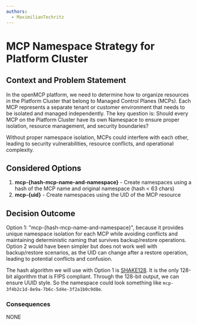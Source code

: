 ```yaml
---
authors:
  - MaximilianTechritz
---
```


# MCP Namespace Strategy for Platform Cluster

## Context and Problem Statement

In the openMCP platform, we need to determine how to organize resources in the Platform Cluster that belong to Managed Control Planes (MCPs). Each MCP represents a separate tenant or customer environment that needs to be isolated and managed independently. The key question is: Should every MCP on the Platform Cluster have its own Namespace to ensure proper isolation, resource management, and security boundaries?

Without proper namespace isolation, MCPs could interfere with each other, leading to security vulnerabilities, resource conflicts, and operational complexity.

## Considered Options

1. **mcp-{hash-mcp-name-and-namespace}** - Create namespaces using a hash of the MCP name and original namespace (hash < 63 chars)
2. **mcp-{uid}** - Create namespaces using the UID of the MCP resource

## Decision Outcome

Option 1: "mcp-{hash-mcp-name-and-namespace}", because it provides unique namespace isolation for each MCP while avoiding conflicts and maintaining deterministic naming that survives backup/restore operations. Option 2 would have been simpler but does not work well with backup/restore scenarios, as the UID can change after a restore operation, leading to potential conflicts and confusion.

The hash algorithm we will use with Option 1 is [SHAKE128](https://pkg.go.dev/crypto/sha3#SumSHAKE128). It is the only 128-bit algorithm that is FIPS compliant. Through the 128-bit output, we can ensure UUID style. So the namespace could look something like `mcp-3f4b2c1d-8e9a-7b6c-5d4e-3f2a1b0c9d8e`.

### Consequences

NONE